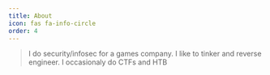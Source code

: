 ```yaml
---
title: About
icon: fas fa-info-circle
order: 4
---
```


> I do security/infosec for a games company. I like to tinker and reverse engineer. I occasionaly do CTFs and HTB
